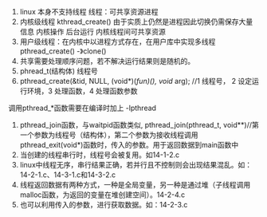 1. linux 本身不支持线程 线程：可共享资源进程
2. 内核级线程 kthread_create()			 由于实质上仍然是进程因此切换仍需保存大量信息
				内核操作 后台运行
				内核线程间可共享资源
3. 用户级线程：在内核中以进程方式存在，在用户库中实现多线程 pthread_create() -》clone()
4. 共享需要处理顺序问题，若不解决运行结果则是随机的。
5. phread_t(结构体) 线程号
6. pthread_create(&tid, NULL, (void*)(*fun)(), void* arg);	//1 线程号， 2 设定运行环境，3 处理函数，4 处理函数参数

调用pthread_*函数需要在编译时加上 -lpthread

1. pthread_join函数，与waitpid函数类似, pthread_join(pthread_t, void**)//第一个参数为线程号（结构体），第二个参数为接收线程调用pthread_exit(void*)函数时，传入的参数。用于返回数据到main函数中	
2. 当创建的线程串行时，线程号会被复用。如14-1-2.c
3. linux中线程无序，串行结果正确，若并行且不控制则会出现结果混乱。如：14-2-1.c、14-3-1.c和14-3-2.c
4. 线程返回数据有两种方式，一种是全局变量，另一种是通过堆（子线程调用malloc函数，为返回的变量在堆创建空间）。14-2-4.c
5. 也可以利用传入的参数，进行获取数据。如：14-2-3.c
